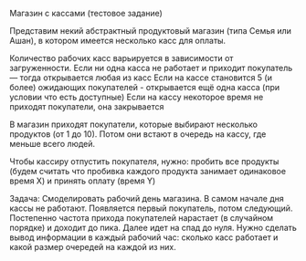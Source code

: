 Магазин с кассами
(тестовое задание)

Представим некий абстрактный продуктовый магазин (типа Семья или Ашан), в котором имеется несколько касс для оплаты. 

Количество рабочих касс варьируется в зависимости от загруженности. 
Если ни одна касса не работает и приходит покупатель — тогда открывается любая из касс
Если на кассе становится 5 (и более) ожидающих покупателей - открывается ещё одна касса (при условии что есть доступные) 
Если на кассу некоторое время не приходят покупатели, она закрывается

В магазин приходят покупатели, которые выбирают несколько продуктов (от 1 до 10). Потом они встают в очередь на кассу, где меньше всего людей. 

Чтобы кассиру отпустить покупателя, нужно:
пробить все продукты (будем считать что пробивка каждого продукта занимает одинаковое время X) 
и принять оплату (время Y)

Задача: 
Смоделировать рабочий день магазина. 
В самом начале дня кассы не работают. Появляется первый покупатель, потом следующий. Постепенно частота прихода покупателей нарастает (в случайном порядке) и доходит до пика. Далее идет на спад до нуля. 
Нужно сделать вывод информации в каждый рабочий час: сколько касс работает и какой размер очередей на каждой из них. 
